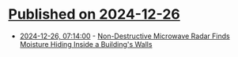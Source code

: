 # [Published on 2024-12-26](index.md)

* [2024-12-26, 07:14:00](https://soylentnews.org/article.pl?sid=24/12/24/1516244&from=rss) - [Non-Destructive Microwave Radar Finds Moisture Hiding Inside a Building's Walls](https://soylentnews.org/article.pl?sid=24/12/24/1516244&from=rss)
